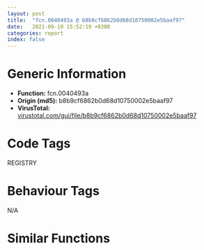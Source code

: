 ```yaml
---
layout: post
title:  "fcn.0040493a @ b8b9cf6862b0d68d10750002e5baaf97"
date:   2021-09-10 15:52:19 +0300
categories: report
index: false
---
```


# Generic Information
- **Function:** fcn.0040493a
- **Origin (md5):** b8b9cf6862b0d68d10750002e5baaf97
- **VirusTotal:** [virustotal.com/gui/file/b8b9cf6862b0d68d10750002e5baaf97][virustotal_ref]

# Code Tags
<span class="tag" id="REGISTRY">REGISTRY</span>


# Behaviour Tags
<span class="bhv-tag" id="na">N/A</span>

# Similar Functions
<script type="text/javascript" src="https://www.gstatic.com/charts/loader.js"></script>
<script type="text/javascript">

    google.charts.load('current', {'packages':['corechart']});
    google.charts.setOnLoadCallback(drawChart);

    function drawChart() {
    var data = new google.visualization.DataTable();
        data.addColumn('number', 'X');
        data.addColumn('number', 'Y');
        data.addColumn({type: 'string', role: 'tooltip', 'p': {'html': true}});
        data.addColumn({'type': 'string', 'role': 'style'});
        
        data.addRows([
    [195.1710205078125, 9.788373947143555, '<b><a href="/report/fcn.0040493a@b8b9cf6862b0d68d10750002e5baaf97">fcn.0040493a</a><br>@b8b9cf6862b0d68d10750002e5baaf97</b><br>push ebp<br>mov ebp, esp<br>cmp dword[ebp+0x10], 0<br>jne 0x404948<br>push 0xd<br>pop eax<br>jmp 0x40496b<br>push dword[ebp+0x10]<br>call dword[sym.imp.KERNEL32.dll_lstrlenW]<br>lea eax, [eax+eax+2]<br>push eax<br>push dword[ebp+0x10]<br>mov eax, dword[ebp+8]<br>push 1<br>push 0<br>push dword[ebp+0xc]<br>push dword[eax]<br>call dword[sym.imp.ADVAPI32.dll_RegSetValueExW]<br>pop ebp<br>ret 0xc<br><eoc> ', 'point { fill-color: #e0440e; }'],
[-138.8205108642578, 125.76382446289062, '<b><a href="/report/fcn.0040493a@9571c7458fae91969aaed3955e433f49">fcn.0040493a</a><br>@9571c7458fae91969aaed3955e433f49</b><br>push ebp<br>mov ebp, esp<br>cmp dword[ebp+0x10], 0<br>jne 0x404948<br>push 0xd<br>pop eax<br>jmp 0x40496b<br>push dword[ebp+0x10]<br>call dword[sym.imp.KERNEL32.dll_lstrlenW]<br>lea eax, [eax+eax+2]<br>push eax<br>push dword[ebp+0x10]<br>mov eax, dword[ebp+8]<br>push 1<br>push 0<br>push dword[ebp+0xc]<br>push dword[eax]<br>call dword[sym.imp.ADVAPI32.dll_RegSetValueExW]<br>pop ebp<br>ret 0xc<br><eoc> ', 'null'],
[163.45379638671875, 121.94406127929688, '<b><a href="/report/fcn.0040493a@6e426bd8e348fab7a17ba317fb0f2d87">fcn.0040493a</a><br>@6e426bd8e348fab7a17ba317fb0f2d87</b><br>push ebp<br>mov ebp, esp<br>cmp dword[ebp+0x10], 0<br>jne 0x404948<br>push 0xd<br>pop eax<br>jmp 0x40496b<br>push dword[ebp+0x10]<br>call dword[sym.imp.KERNEL32.dll_lstrlenW]<br>lea eax, [eax+eax+2]<br>push eax<br>push dword[ebp+0x10]<br>mov eax, dword[ebp+8]<br>push 1<br>push 0<br>push dword[ebp+0xc]<br>push dword[eax]<br>call dword[sym.imp.ADVAPI32.dll_RegSetValueExW]<br>pop ebp<br>ret 0xc<br><eoc> ', 'null'],
[-215.28916931152344, 40.485145568847656, '<b><a href="/report/fcn.0040493a@a314f14b11fc4f772a3e30c11b5cb1d4">fcn.0040493a</a><br>@a314f14b11fc4f772a3e30c11b5cb1d4</b><br>push ebp<br>mov ebp, esp<br>cmp dword[ebp+0x10], 0<br>jne 0x404948<br>push 0xd<br>pop eax<br>jmp 0x40496b<br>push dword[ebp+0x10]<br>call dword[sym.imp.KERNEL32.dll_lstrlenW]<br>lea eax, [eax+eax+2]<br>push eax<br>push dword[ebp+0x10]<br>mov eax, dword[ebp+8]<br>push 1<br>push 0<br>push dword[ebp+0xc]<br>push dword[eax]<br>call dword[sym.imp.ADVAPI32.dll_RegSetValueExW]<br>pop ebp<br>ret 0xc<br><eoc> ', 'null'],
[96.0039291381836, -39.38129806518555, '<b><a href="/report/fcn.00404c5f@505be53c36227b94e2fcc406f247f6e5">fcn.00404c5f</a><br>@505be53c36227b94e2fcc406f247f6e5</b><br>push ebp<br>mov ebp, esp<br>cmp dword[ebp+0x10], 0<br>jne 0x404c6d<br>push 0xd<br>pop eax<br>jmp 0x404c90<br>push dword[ebp+0x10]<br>call dword[sym.imp.KERNEL32.dll_lstrlenW]<br>lea eax, [eax+eax+2]<br>push eax<br>push dword[ebp+0x10]<br>mov eax, dword[ebp+8]<br>push 1<br>push 0<br>push dword[ebp+0xc]<br>push dword[eax]<br>call dword[sym.imp.ADVAPI32.dll_RegSetValueExW]<br>pop ebp<br>ret 0xc<br><eoc> ', 'null'],
[-104.45825958251953, 14.727840423583984, '<b><a href="/report/fcn.0040493a@3d7f25d788af3e7f7707a736ac852465">fcn.0040493a</a><br>@3d7f25d788af3e7f7707a736ac852465</b><br>push ebp<br>mov ebp, esp<br>cmp dword[ebp+0x10], 0<br>jne 0x404948<br>push 0xd<br>pop eax<br>jmp 0x40496b<br>push dword[ebp+0x10]<br>call dword[sym.imp.KERNEL32.dll_lstrlenW]<br>lea eax, [eax+eax+2]<br>push eax<br>push dword[ebp+0x10]<br>mov eax, dword[ebp+8]<br>push 1<br>push 0<br>push dword[ebp+0xc]<br>push dword[eax]<br>call dword[sym.imp.ADVAPI32.dll_RegSetValueExW]<br>pop ebp<br>ret 0xc<br><eoc> ', 'null'],
[-4.587654113769531, -9.638944625854492, '<b><a href="/report/fcn.0040493a@c6d5547a6b11db0106596d8a93b709be">fcn.0040493a</a><br>@c6d5547a6b11db0106596d8a93b709be</b><br>push ebp<br>mov ebp, esp<br>cmp dword[ebp+0x10], 0<br>jne 0x404948<br>push 0xd<br>pop eax<br>jmp 0x40496b<br>push dword[ebp+0x10]<br>call dword[sym.imp.KERNEL32.dll_lstrlenW]<br>lea eax, [eax+eax+2]<br>push eax<br>push dword[ebp+0x10]<br>mov eax, dword[ebp+8]<br>push 1<br>push 0<br>push dword[ebp+0xc]<br>push dword[eax]<br>call dword[sym.imp.ADVAPI32.dll_RegSetValueExW]<br>pop ebp<br>ret 0xc<br><eoc> ', 'null'],
[-52.61212921142578, 201.33981323242188, '<b><a href="/report/fcn.0040493a@e83552e81a6f265fd7baa50402d3d47d">fcn.0040493a</a><br>@e83552e81a6f265fd7baa50402d3d47d</b><br>push ebp<br>mov ebp, esp<br>cmp dword[ebp+0x10], 0<br>jne 0x404948<br>push 0xd<br>pop eax<br>jmp 0x40496b<br>push dword[ebp+0x10]<br>call dword[sym.imp.KERNEL32.dll_lstrlenW]<br>lea eax, [eax+eax+2]<br>push eax<br>push dword[ebp+0x10]<br>mov eax, dword[ebp+8]<br>push 1<br>push 0<br>push dword[ebp+0xc]<br>push dword[eax]<br>call dword[sym.imp.ADVAPI32.dll_RegSetValueExW]<br>pop ebp<br>ret 0xc<br><eoc> ', 'null'],
[177.77670288085938, -111.11492919921875, '<b><a href="/report/fcn.0040493a@44a756939733df3681808b122b91651f">fcn.0040493a</a><br>@44a756939733df3681808b122b91651f</b><br>push ebp<br>mov ebp, esp<br>cmp dword[ebp+0x10], 0<br>jne 0x404948<br>push 0xd<br>pop eax<br>jmp 0x40496b<br>push dword[ebp+0x10]<br>call dword[sym.imp.KERNEL32.dll_lstrlenW]<br>lea eax, [eax+eax+2]<br>push eax<br>push dword[ebp+0x10]<br>mov eax, dword[ebp+8]<br>push 1<br>push 0<br>push dword[ebp+0xc]<br>push dword[eax]<br>call dword[sym.imp.ADVAPI32.dll_RegSetValueExW]<br>pop ebp<br>ret 0xc<br><eoc> ', 'null'],
[-138.58892822265625, -176.15225219726562, '<b><a href="/report/fcn.00404c5f@96a869ae624ddb4834a1d5a829f85469">fcn.00404c5f</a><br>@96a869ae624ddb4834a1d5a829f85469</b><br>push ebp<br>mov ebp, esp<br>cmp dword[ebp+0x10], 0<br>jne 0x404c6d<br>push 0xd<br>pop eax<br>jmp 0x404c90<br>push dword[ebp+0x10]<br>call dword[sym.imp.KERNEL32.dll_lstrlenW]<br>lea eax, [eax+eax+2]<br>push eax<br>push dword[ebp+0x10]<br>mov eax, dword[ebp+8]<br>push 1<br>push 0<br>push dword[ebp+0xc]<br>push dword[eax]<br>call dword[sym.imp.ADVAPI32.dll_RegSetValueExW]<br>pop ebp<br>ret 0xc<br><eoc> ', 'null'],
[58.97524642944336, 173.67257690429688, '<b><a href="/report/fcn.0040493a@3aa98225e51cbcae2d334c8b6b4ed9fd">fcn.0040493a</a><br>@3aa98225e51cbcae2d334c8b6b4ed9fd</b><br>push ebp<br>mov ebp, esp<br>cmp dword[ebp+0x10], 0<br>jne 0x404948<br>push 0xd<br>pop eax<br>jmp 0x40496b<br>push dword[ebp+0x10]<br>call dword[sym.imp.KERNEL32.dll_lstrlenW]<br>lea eax, [eax+eax+2]<br>push eax<br>push dword[ebp+0x10]<br>mov eax, dword[ebp+8]<br>push 1<br>push 0<br>push dword[ebp+0xc]<br>push dword[eax]<br>call dword[sym.imp.ADVAPI32.dll_RegSetValueExW]<br>pop ebp<br>ret 0xc<br><eoc> ', 'null'],
[-74.41905975341797, -87.05015563964844, '<b><a href="/report/fcn.00404920@e16f74a2849182d98050864255e902f8">fcn.00404920</a><br>@e16f74a2849182d98050864255e902f8</b><br>push ebp<br>mov ebp, esp<br>cmp dword[ebp+0x10], 0<br>jne 0x40492e<br>push 0xd<br>pop eax<br>jmp 0x404951<br>push dword[ebp+0x10]<br>call dword[sym.imp.KERNEL32.dll_lstrlenW]<br>lea eax, [eax+eax+2]<br>push eax<br>push dword[ebp+0x10]<br>mov eax, dword[ebp+8]<br>push 1<br>push 0<br>push dword[ebp+0xc]<br>push dword[eax]<br>call dword[sym.imp.ADVAPI32.dll_RegSetValueExW]<br>pop ebp<br>ret 0xc<br><eoc> ', 'null'],
[73.12726593017578, 60.10810089111328, '<b><a href="/report/fcn.0040493a@e3d061f479f25b8f541d0905c967999c">fcn.0040493a</a><br>@e3d061f479f25b8f541d0905c967999c</b><br>push ebp<br>mov ebp, esp<br>cmp dword[ebp+0x10], 0<br>jne 0x404948<br>push 0xd<br>pop eax<br>jmp 0x40496b<br>push dword[ebp+0x10]<br>call dword[sym.imp.KERNEL32.dll_lstrlenW]<br>lea eax, [eax+eax+2]<br>push eax<br>push dword[ebp+0x10]<br>mov eax, dword[ebp+8]<br>push 1<br>push 0<br>push dword[ebp+0xc]<br>push dword[eax]<br>call dword[sym.imp.ADVAPI32.dll_RegSetValueExW]<br>pop ebp<br>ret 0xc<br><eoc> ', 'null'],
[-28.196115493774414, 90.51887512207031, '<b><a href="/report/fcn.0040493a@7307643b343733b7fbd7b4b4fb482515">fcn.0040493a</a><br>@7307643b343733b7fbd7b4b4fb482515</b><br>push ebp<br>mov ebp, esp<br>cmp dword[ebp+0x10], 0<br>jne 0x404948<br>push 0xd<br>pop eax<br>jmp 0x40496b<br>push dword[ebp+0x10]<br>call dword[sym.imp.KERNEL32.dll_lstrlenW]<br>lea eax, [eax+eax+2]<br>push eax<br>push dword[ebp+0x10]<br>mov eax, dword[ebp+8]<br>push 1<br>push 0<br>push dword[ebp+0xc]<br>push dword[eax]<br>call dword[sym.imp.ADVAPI32.dll_RegSetValueExW]<br>pop ebp<br>ret 0xc<br><eoc> ', 'null'],
[-26.687339782714844, -208.2563934326172, '<b><a href="/report/fcn.00405b8f@f5b8476c36459986b226c45654aeb016">fcn.00405b8f</a><br>@f5b8476c36459986b226c45654aeb016</b><br>push ebp<br>mov ebp, esp<br>cmp dword[ebp+0x10], 0<br>jne 0x405b9d<br>push 0xd<br>pop eax<br>jmp 0x405bc0<br>push dword[ebp+0x10]<br>call dword[sym.imp.KERNEL32.dll_lstrlenW]<br>lea eax, [eax+eax+2]<br>push eax<br>push dword[ebp+0x10]<br>mov eax, dword[ebp+8]<br>push 1<br>push 0<br>push dword[ebp+0xc]<br>push dword[eax]<br>call dword[sym.imp.ADVAPI32.dll_RegSetValueExW]<br>pop ebp<br>ret 0xc<br><eoc> ', 'null'],
[25.441268920898438, -110.21060180664062, '<b><a href="/report/fcn.00405208@20a93604f17ee6f3c2aa7b1f7a497fcf">fcn.00405208</a><br>@20a93604f17ee6f3c2aa7b1f7a497fcf</b><br>push ebp<br>mov ebp, esp<br>cmp dword[ebp+0x10], 0<br>jne 0x405216<br>push 0xd<br>pop eax<br>jmp 0x405239<br>push dword[ebp+0x10]<br>call dword[sym.imp.KERNEL32.dll_lstrlenW]<br>lea eax, [eax+eax+2]<br>push eax<br>push dword[ebp+0x10]<br>mov eax, dword[ebp+8]<br>push 1<br>push 0<br>push dword[ebp+0xc]<br>push dword[eax]<br>call dword[sym.imp.ADVAPI32.dll_RegSetValueExW]<br>pop ebp<br>ret 0xc<br><eoc> ', 'null'],
[-187.97903442382812, -71.02420043945312, '<b><a href="/report/fcn.0040493a@146b14fc12cf789043a79d4f548a23bf">fcn.0040493a</a><br>@146b14fc12cf789043a79d4f548a23bf</b><br>push ebp<br>mov ebp, esp<br>cmp dword[ebp+0x10], 0<br>jne 0x404948<br>push 0xd<br>pop eax<br>jmp 0x40496b<br>push dword[ebp+0x10]<br>call dword[sym.imp.KERNEL32.dll_lstrlenW]<br>lea eax, [eax+eax+2]<br>push eax<br>push dword[ebp+0x10]<br>mov eax, dword[ebp+8]<br>push 1<br>push 0<br>push dword[ebp+0xc]<br>push dword[eax]<br>call dword[sym.imp.ADVAPI32.dll_RegSetValueExW]<br>pop ebp<br>ret 0xc<br><eoc> ', 'null'],
[94.3812484741211, -194.3815155029297, '<b><a href="/report/fcn.00404c5f@c077742bdc6d4f2c0ca7d0e2a6a94acf">fcn.00404c5f</a><br>@c077742bdc6d4f2c0ca7d0e2a6a94acf</b><br>push ebp<br>mov ebp, esp<br>cmp dword[ebp+0x10], 0<br>jne 0x404c6d<br>push 0xd<br>pop eax<br>jmp 0x404c90<br>push dword[ebp+0x10]<br>call dword[sym.imp.KERNEL32.dll_lstrlenW]<br>lea eax, [eax+eax+2]<br>push eax<br>push dword[ebp+0x10]<br>mov eax, dword[ebp+8]<br>push 1<br>push 0<br>push dword[ebp+0xc]<br>push dword[eax]<br>call dword[sym.imp.ADVAPI32.dll_RegSetValueExW]<br>pop ebp<br>ret 0xc<br><eoc> ', 'null'],

        ]);

    var options = {
        title: 'Similarity Plot',
        legend: 'none',
        colors: ['#dedbd9', '#e6693e', '#ec8f6e', '#f3b49f', '#f6c7b6'],
        tooltip: {isHtml: true, trigger: 'both'},
        explorer: {
        actions: ["dragToZoom", "rightClickToReset"],
        },
        chartArea: {
        width: '80%',
        height: '80%'
        },
        width: '100%',
        height: '100%'
    };

    var chart = new google.visualization.ScatterChart(document.getElementById('chart_div'));

    chart.draw(data, options);
    }
    
</script>


<div id="chart_div" style="width: 100%px; height: 100%;"></div>

# Disassembled Code
{% highlight nasm %}

push ebp
mov ebp, esp
cmp dword[ebp+0x10], 0
jne 0x404948
push 0xd
pop eax
jmp 0x40496b
push dword[ebp+0x10]
call dword[sym.imp.KERNEL32.dll_lstrlenW]
lea eax, [eax+eax+2]
push eax
push dword[ebp+0x10]
mov eax, dword[ebp+8]
push 1
push 0
push dword[ebp+0xc]
push dword[eax]
call dword[sym.imp.ADVAPI32.dll_RegSetValueExW]
pop ebp
ret 0xc

{% endhighlight %}

[virustotal_ref]: https://www.virustotal.com/gui/file/b8b9cf6862b0d68d10750002e5baaf97